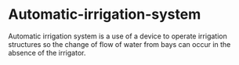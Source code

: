 # Automatic-irrigation-system
Automatic irrigation system is a use of a device to operate irrigation structures so the change of flow of water from bays can occur in the absence of the irrigator.
